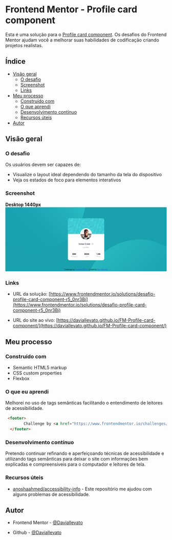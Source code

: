 # Frontend Mentor - Profile card component

Esta é uma solução para o [Profile card component](https://www.frontendmentor.io/challenges/profile-card-component-cfArpWshJ/hub/profile-card-component-Uocd-Yzvk). Os desafios do Frontend Mentor ajudam você a melhorar suas habilidades de codificação criando projetos realistas.

## Índice

- [Visão geral](#visão-geral)
  - [O desafio](#O-desafio)
  - [Screenshot](#Screenshot)
  - [Links](#links)
- [Meu processo](#Meu-processo)
  - [Construído com](#Construído-com)
  - [O que aprendi](#O-que-aprendi)
  - [Desenvolvimento contínuo](#Desenvolvimento-contínuo)
  - [Recursos úteis](#Recursos-úteis)
- [Autor](#autor)



## Visão geral

### O desafio

Os usuários devem ser capazes de:

- Visualize o layout ideal dependendo do tamanho da tela do dispositivo
- Veja os estados de foco para elementos interativos

### Screenshot

**Desktop 1440px**
![](screenshots/screenshot_desktop.png)


### Links

- URL da solução: [https://www.frontendmentor.io/solutions/desafio-profile-card-component-r5_0nr3Bi](https://www.frontendmentor.io/solutions/desafio-profile-card-component-r5_0nr3Bi)

- URL do site ao vivo: [https://daviallevato.github.io/FM-Profile-card-component/](https://daviallevato.github.io/FM-Profile-card-component/)

## Meu processo

### Construído com

- Semantic HTML5 markup
- CSS custom properties
- Flexbox


### O que eu aprendi

Melhorei no uso de tags semânticas facilitando o entendimento de leitores de acessibilidade.

```html
 <footer>
        Challenge by <a href="https://www.frontendmentor.io/challenges/profile-card-component-cfArpWshJ" target="_blank" aria-label="front end mentor challenges">Frontend Mentor</a>. Coded by <a href="https://github.com/DaviAllevato" target="_blank" aria-label="GitHub">Davi Allevato</a>.
  </footer>
```


### Desenvolvimento contínuo

Pretendo continuar refinando e aperfeiçoando técnicas de acessibilidade e utilizando tags semânticas para deixar o site com informações bem explicadas e compreensíveis para o computador e leitores de tela.

### Recursos úteis

- [anoshaahmed/accessibility-info](https://github.com/anoshaahmed/accessibility-info) - Este repositório me ajudou com alguns problemas de acessibilidade.


## Autor

- Frontend Mentor - [@Daviallevato](https://www.frontendmentor.io/profile/DaviAllevato)

- Github - [@Daviallevato](https://github.com/DaviAllevato)

